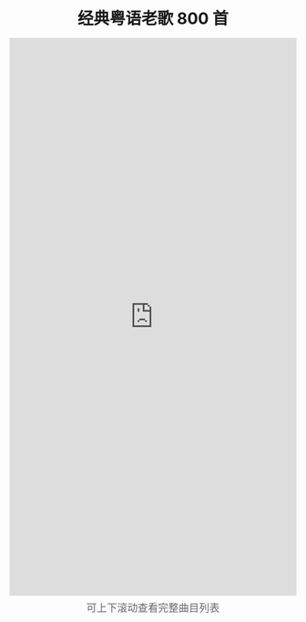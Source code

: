 <div style="max-width:1100px;margin:0 auto;font-size:clamp(15px,3.8vw,18px);line-height:1.55;">
  <h2 style="text-align:center;font-size:clamp(20px,5.5vw,28px);margin:0 0 12px;">
    经典粤语老歌 800 首
  </h2>
  <iframe
    src="https://archive.org/embed/15-800.-7z?playlist=1"
    style="display:block;width:100%;height:clamp(640px,100vh - 140px,980px);border:0;overflow:auto;"
    allowfullscreen
  ></iframe>
  <p style="text-align:center;color:#666;margin-top:8px;">可上下滚动查看完整曲目列表</p>
</div>
